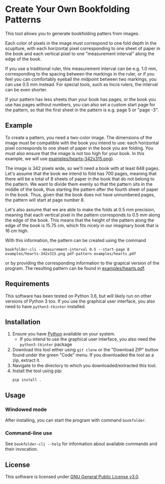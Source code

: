 # Create Your Own Bookfolding Patterns

This tool allows you to generate bookfolding patters from images.

Each color of pixels in the image must correspond to one fold depth in the
scuplture, with each horizontal pixel corresponding to one sheet of paper in
the book and each vertical pixel to one "measurement interval" along the edge
of the book.

If you use a traditional ruler, this measurement interval can be e.g. 1.0 mm,
corresponding to the spacing between the markings in the ruler, or if you feel
you can comfortably eyeball the midpoint between two markings, you can use 0.5
mm instead. For special tools, such as Incra rulers, the interval can be even
shorter.

If your pattern has less sheets than your book has pages, or the book you use
has pages without numbers, you can also set a custom start page for the
pattern, so that the first sheet in the pattern is e.g. page 5 or "page -3".


## Example

To create a pattern, you need a two-color image. The dimensions of the image
must be compatible with the book you intend to use: each horizontal pixel
corresponds to one sheet of paper in the book you are folding. You must also
ensure that the image is not too high for your book. In this example, we will
use [examples/hearts-342x315.png](hearts-342x315.png)).

The image is 342 pixels wide, so we'll need a book with at least 648 pages.
Let's assume that the book we intend to fold has 700 pages, meaning that there
will be a total of 8 sheets of paper in the book that do not belong to the
pattern. We want to divide them evenly so that the pattern sits in the middle
of the book, thus starting the pattern after the fourth sheet of paper in the
book. Thus, given that the book does not have unnumbered pages, the pattern
will start at page number 8.

Let's also assume that we are able to make the folds at 0.5 mm precision,
meaning that each vertical pixel in the pattern corresponds to 0.5 mm along the
edge of the book. This means that the height of the pattern along the edge of
the book is 15.75 cm, which fits nicely in our imaginary book that is 16 cm
high.

With this information, the pattern can be created using the command
```
bookfolder-cli --measurement-interval 0.5 --start-page 8 examples/hearts-342x315.png pdf-pattern examples/hearts.pdf
```
or by providing the corresponding information to the grapical version of the
program. The resulting pattern can be found in
[examples/hearts.pdf](examples/hearts.pdf).


## Requirements

This software has been tested on Python 3.6, but will likely run on other
versions of Python 3 too. If you use the graphical user interface, you also
need to have `python3-tkinter` installed.


## Installation

1. Ensure you have [Python](https://www.python.org/downloads/) available on
   your system.
   - If you intend to use the graphical user interface, you also need  the
     `python3-tkinter` package
1. Download this tool either using `git clone` or the "Download ZIP" button
   found under the green "Code" menu. If you downloaded the tool as a zip,
   extract it.
1. Navigate to the directory to which you downloaded/extracted this tool.
1. Install the tool using pip:
    ```
    pip install .
    ```


## Usage

### Windowed mode

After installing, you can start the program with command `bookfolder`.

### Command-line use

See `bookfolder-cli --help` for information about available commands and their
invocation.



## License

This software is licensed under [GNU General Public License v3.0](LICENSE.md).
